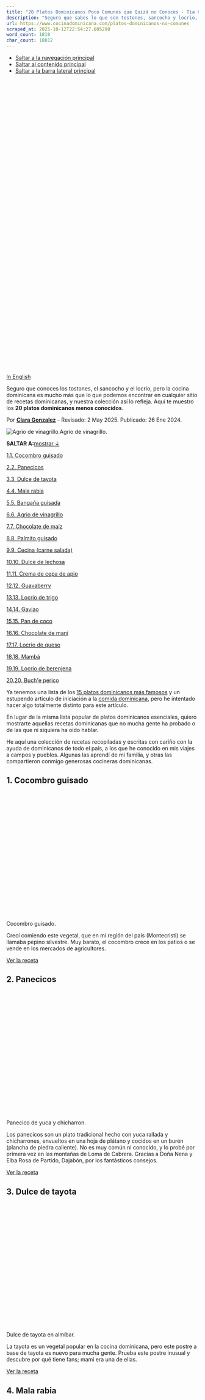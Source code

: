 ```yaml
---
title: "20 Platos Dominicanos Poco Comunes que Quizá no Conoces - Tia Clara"
description: "Seguro que sabes lo que son tostones, sancocho y locrio, pero déjame mostrarte algunos platos dominicanos que quizá nunca hayas probado."
url: https://www.cocinadominicana.com/platos-dominicanos-no-comunes
scraped_at: 2025-10-12T22:54:27.605298
word_count: 1818
char_count: 18812
---
```


- [Saltar a la navegación principal](https://www.cocinadominicana.com/platos-dominicanos-no-comunes#genesis-nav-primary)
- [Saltar al contenido principal](https://www.cocinadominicana.com/platos-dominicanos-no-comunes#genesis-content)
- [Saltar a la barra lateral principal](https://www.cocinadominicana.com/platos-dominicanos-no-comunes#genesis-sidebar-primary)

![Platos dominicanos menos conocidos.](data:image/svg+xml,%3Csvg%20xmlns='http://www.w3.org/2000/svg'%20viewBox='0%200%201000%201500'%3E%3C/svg%3E)

[In English](https://www.dominicancooking.com/uncommon-dominican-dishes)

Seguro que conoces los tostones, el sancocho y el locrio, pero la cocina dominicana es mucho más que lo que podemos encontrar en cualquier sitio de recetas dominicanas, y nuestra colección así lo refleja. Aquí te muestro los **20 platos dominicanos menos conocidos**.

Por **[Clara Gonzalez](https://www.cocinadominicana.com/clara-gonzalez)** \- Revisado: 2 May 2025. Publicado: 26 Ene 2024.

![Agrio de vinagrillo.](https://www.cocinadominicana.com/wp-content/uploads/2021/05/encurtido-vinagrillo-vinagre-agrio-ClaraGon0697.jpg)Agrio de vinagrillo.

**SALTAR A:**[mostrar ↓](https://www.cocinadominicana.com/platos-dominicanos-no-comunes#)

[1.1\. Cocombro guisado](https://www.cocinadominicana.com/platos-dominicanos-no-comunes#1-cocombro-guisado)

[2.2\. Panecicos](https://www.cocinadominicana.com/platos-dominicanos-no-comunes#2-panecicos)

[3.3\. Dulce de tayota](https://www.cocinadominicana.com/platos-dominicanos-no-comunes#3-dulce-de-tayota)

[4.4\. Mala rabia](https://www.cocinadominicana.com/platos-dominicanos-no-comunes#4-mala-rabia)

[5.5\. Bangaña guisada](https://www.cocinadominicana.com/platos-dominicanos-no-comunes#5-bangana-guisada)

[6.6\. Agrio de vinagrillo](https://www.cocinadominicana.com/platos-dominicanos-no-comunes#6-agrio-de-vinagrillo)

[7.7\. Chocolate de maíz](https://www.cocinadominicana.com/platos-dominicanos-no-comunes#7-chocolate-de-maiz)

[8.8\. Palmito guisado](https://www.cocinadominicana.com/platos-dominicanos-no-comunes#8-palmito-guisado)

[9.9\. Cecina (carne salada)](https://www.cocinadominicana.com/platos-dominicanos-no-comunes#9-cecina-carne-salada)

[10.10\. Dulce de lechosa](https://www.cocinadominicana.com/platos-dominicanos-no-comunes#10-dulce-de-lechosa)

[11.11\. Crema de cepa de apio](https://www.cocinadominicana.com/platos-dominicanos-no-comunes#11-crema-de-cepa-de-apio)

[12.12\. Guavaberry](https://www.cocinadominicana.com/platos-dominicanos-no-comunes#12-guavaberry)

[13.13\. Locrio de trigo](https://www.cocinadominicana.com/platos-dominicanos-no-comunes#13-locrio-de-trigo)

[14.14\. Gaviao](https://www.cocinadominicana.com/platos-dominicanos-no-comunes#14-gaviao)

[15.15\. Pan de coco](https://www.cocinadominicana.com/platos-dominicanos-no-comunes#15-pan-de-coco)

[16.16\. Chocolate de maní](https://www.cocinadominicana.com/platos-dominicanos-no-comunes#16-chocolate-de-mani)

[17.17\. Locrio de queso](https://www.cocinadominicana.com/platos-dominicanos-no-comunes#17-locrio-de-queso)

[18.18\. Mambá](https://www.cocinadominicana.com/platos-dominicanos-no-comunes#18-mamba)

[19.19\. Locrio de berenjena](https://www.cocinadominicana.com/platos-dominicanos-no-comunes#19-locrio-de-berenjena)

[20.20\. Buch'e perico](https://www.cocinadominicana.com/platos-dominicanos-no-comunes#20-buche-perico)

Ya tenemos una lista de los [15 platos dominicanos más famosos](https://www.cocinadominicana.com/platos-dominicanos-mas-famosos) y un estupendo artículo de iniciación a la [comida dominicana](https://www.cocinadominicana.com/platos-comida-dominicana), pero he intentado hacer algo totalmente distinto para este artículo.

En lugar de la misma lista popular de platos dominicanos esenciales, quiero mostrarte aquellas recetas dominicanas que no mucha gente ha probado o de las que ni siquiera ha oído hablar.

He aquí una colección de recetas recopiladas y escritas con cariño con la ayuda de dominicanos de todo el país, a los que he conocido en mis viajes a campos y pueblos. Algunas las aprendí de mi familia, y otras las compartieron conmigo generosas cocineras dominicanas.

## 1\. Cocombro guisado

![Cocombro guisado.](data:image/svg+xml,%3Csvg%20xmlns='http://www.w3.org/2000/svg'%20viewBox='0%200%201800%201201'%3E%3C/svg%3E)Cocombro guisado.

Crecí comiendo este vegetal, que en mi región del país (Montecristi) se llamaba pepino silvestre. Muy barato, el cocombro crece en los patios o se vende en los mercados de agricultores.

[Ver la receta](https://www.cocinadominicana.com/cocombro-pepino-del-monte-guisado)

## 2\. Panecicos

![Panecico de yuca y chicharron.](data:image/svg+xml,%3Csvg%20xmlns='http://www.w3.org/2000/svg'%20viewBox='0%200%201800%201201'%3E%3C/svg%3E)Panecico de yuca y chicharron.

Los panecicos son un plato tradicional hecho con yuca rallada y chicharrones, envueltos en una hoja de plátano y cocidos en un burén (plancha de piedra caliente). No es muy común ni conocido, y lo probé por primera vez en las montañas de Loma de Cabrera. Gracias a Doña Nena y Elba Rosa de Partido, Dajabón, por los fantásticos consejos.

[Ver la receta](https://www.cocinadominicana.com/panecicos-de-yuca)

## 3\. Dulce de tayota

![Dulce de tayota en almíbar.](data:image/svg+xml,%3Csvg%20xmlns='http://www.w3.org/2000/svg'%20viewBox='0%200%201800%201201'%3E%3C/svg%3E)Dulce de tayota en almíbar.

La tayota es un vegetal popular en la cocina dominicana, pero este postre a base de tayota es nuevo para mucha gente. Prueba este postre inusual y descubre por qué tiene fans; mami era una de ellas.

[Ver la receta](https://www.cocinadominicana.com/dulce-tayota-chayote)

## 4\. Mala rabia

![Dulce mala rabia.](data:image/svg+xml,%3Csvg%20xmlns='http://www.w3.org/2000/svg'%20viewBox='0%200%201800%201200'%3E%3C/svg%3E)Dulce mala rabia.

Vivía en Santo Domingo desde hacía muchos años y ya escribía para este sitio cuando oí hablar por primera vez de este plato. Por suerte, Doña Elsa, la abuela de mi amiga Ingrid, estaba disponible para guiarme en este postre inusual.

[Ver la receta](https://www.cocinadominicana.com/mala-rabia)

## 5\. Bangaña guisada

![Calabacita, güira o bangaña guisada.](data:image/svg+xml,%3Csvg%20xmlns='http://www.w3.org/2000/svg'%20viewBox='0%200%201800%201201'%3E%3C/svg%3E)Calabacita, güira o bangaña guisada.

Ésta es otra de esos vegetales poco comunes -la llamábamos calabacita- con las que crecí en Montecristi, aunque de niña no supe apreciarla. A mami le encantaba añadirla a la carne de cerdo, así que aquí tienes una de sus recetas.

[Ver la receta](https://www.cocinadominicana.com/calabacita-bangana-guisada)

## 6\. Agrio de vinagrillo

![Agrio de vinagrillo.](data:image/svg+xml,%3Csvg%20xmlns='http://www.w3.org/2000/svg'%20viewBox='0%200%201800%201201'%3E%3C/svg%3E)Agrio de vinagrillo.

Había una mata de vinagrillo cerca de mi colegio, y no era raro que los niños pasáramos a marotear; nos encantaba esta fruta superagria espolvoreada con sal. Pero los mayores preparaban este agrio de vinagrillo, un condimento picante avinagrado.

[Ver la receta](https://www.cocinadominicana.com/agrio-de-vinagrillo)

## 7\. Chocolate de maíz

![Chocolate de maíz.](data:image/svg+xml,%3Csvg%20xmlns='http://www.w3.org/2000/svg'%20viewBox='0%200%201800%201201'%3E%3C/svg%3E)Chocolate de maíz.

Ésta era una bebida que aparecía regularmente en nuestra mesa de fin de semana y una de las bebidas calientes favoritas de mis padres, pero si nunca has probado el "chocolate de [gofio](https://www.cocinadominicana.com/gofio-maiz)" o "chocolate de maíz", deberías hacerlo, puede que también te encante.

[Ver la receta](https://www.cocinadominicana.com/chocolate-de-maiz)

## 8\. Palmito guisado

![Palmito guisado.](data:image/svg+xml,%3Csvg%20xmlns='http://www.w3.org/2000/svg'%20viewBox='0%200%201800%201201'%3E%3C/svg%3E)Cocombro guisado.

Tuve que esperar hasta que me mudé a Santo Domingo en mi adolescencia para probar este plato por primera vez. Afortunadamente, para entonces ya existía una alternativa al palmito -cuya recolección o venta es ilegal- y estaba disponible en los supermercados. Gracias a mi tía Iluminada por darme a conocer este plato.

[Ver la receta](https://www.cocinadominicana.com/como-hacer-palmito-guisado)

## 9\. Cecina (carne salada)

![Carne salada, tocino o cecina guisada.](data:image/svg+xml,%3Csvg%20xmlns='http://www.w3.org/2000/svg'%20viewBox='0%200%201800%201201'%3E%3C/svg%3E)Carne salada, tocino o cecina guisada.

Este era un alimento básico de mi infancia, y aunque sólo consumíamos la versión con carne de chivo, la carne salada también puede hacerse con carne de cerdo o de res. Creada como forma de alargar la vida útil de la carne antes de los años de la refrigeración, tiene su encanto, y me encantan los cambios de textura y los sabores fuertes que crea el proceso. Así hacían la cecina mi abuela y mi mamá.

[Ver la receta](https://www.cocinadominicana.com/carne-salada-tocino)

## 10\. Dulce de lechosa

![Dulce de lechosa.](data:image/svg+xml,%3Csvg%20xmlns='http://www.w3.org/2000/svg'%20viewBox='0%200%201800%201201'%3E%3C/svg%3E)Dulce de lechosa.

Los dulces en almíbar, o postres de fruta confitada, son muy populares en nuestro país, y hay casi tantos como frutas. No tan infrecuente como el Dulce de tayota, pero tampoco tan popular como el [Dulce de cereza](https://www.cocinadominicana.com/dulce-de-cereza-en-almibar), el Dulce de lechoza verde es mi segunda receta de lechosa favorita, seguida de la [Batida de lechosa](https://www.cocinadominicana.com/batida-de-lechosa).

[Ver la receta](https://www.cocinadominicana.com/dulce-de-lechosa-papaya-verde)

## 11\. Crema de cepa de apio

![Crema de cepa de apio.](data:image/svg+xml,%3Csvg%20xmlns='http://www.w3.org/2000/svg'%20viewBox='0%200%201800%201201'%3E%3C/svg%3E)Crema de cepa de apio.

Recién llegada a la cocina dominicana, la cepa de apio crece bien en las montañas de Constanza, y se ha convertido en un popular vívere dominicano. Ahora se encuentra fácilmente en los supermercados locales, y esta Crema de cepa de apio es el primer plato que encontramos hace más de una década en la parte más fría del país.

[Ver la receta](https://www.cocinadominicana.com/crema-cepa-de-apio)

## 12\. Guavaberry

![Guavaberry.](data:image/svg+xml,%3Csvg%20xmlns='http://www.w3.org/2000/svg'%20viewBox='0%200%201800%201200'%3E%3C/svg%3E)Guavaberry.

Hecha famosa por Juan Luís Guerra en su homenaje a la [cultura cocola](https://www.cocinadominicana.com/cultura-comida-cocola), el Guavaberry es una bebida tradicional que se sirve por Navidad en San Pedro de Macorís. Hizo falta un viaje a San Pedro, y una receta amablemente compartida por la Sra. Dunker-Lambert, experta en cultura y comida Cocola. Gracias a ella y a su sobrino Juan, aprendí a hacer guavaberry, y me ayudaron a hacerme con un poco de Arrayán, el nombre dominicano de la fruta guavaberry.

[Ver la receta](https://www.cocinadominicana.com/guavaberry-licor-receta)

## 13\. Locrio de trigo

![Plato de Locrio de trigo con longaniza](data:image/svg+xml,%3Csvg%20xmlns='http://www.w3.org/2000/svg'%20viewBox='0%200%201800%201201'%3E%3C/svg%3E)Locrio de trigo.

Los orígenes de este plato único no son necesariamente evidentes. Según algunas fuentes, incluida mami, el trigo y el sorgo se introdujeron como sustitutos del arroz en los años 60 y 70, cuando aumentaron las donaciones de alimentos de [USAID](https://www.usaid.gov/dominican-republic/6-decades-of-partnership) a la República Dominicana. Lo comí de niña pequeña cuando acompañaba a mi mamá a una escuela rural donde empezó su carrera de maestra, y había un programa de almuerzos para los niños desfavorecidos que asistían a estas escuelas. El sorgo desapareció de nuestras dietas, pero el Locrio de trigo se quedó. Esta es la receta de mami.

[Ver la receta](https://www.cocinadominicana.com/locrio-de-trigo)

## 14\. Gaviao

![Gaviao navideño (chocolate navideño dominicano).](data:image/svg+xml,%3Csvg%20xmlns='http://www.w3.org/2000/svg'%20viewBox='0%200%201800%201201'%3E%3C/svg%3E)Gaviao.

Ésta es la última incorporación a esta lista de recetas. Incluso alguien como yo, que ha visitado Dajabón innumerables veces, desconocía por completo su existencia. Se trata de una tradición muy regional de Dajabón y Santiago Rodríguez que el resto del país desconoce. Gracias a Denisse y Luisa por sus recetas y consejos.

[Ver la receta](https://www.cocinadominicana.com/gaviao-navideno-dominicano)

## 15\. Pan de coco

![Pan de coco.](data:image/svg+xml,%3Csvg%20xmlns='http://www.w3.org/2000/svg'%20viewBox='0%200%201800%201201'%3E%3C/svg%3E)Pan de coco.

El pan de coco -o yaniqueque de Samaná- es un tipo de pan plano que se elabora en Samaná. Conocí este plato en un viaje a Playa Rincón Samaná a principios de la década de 2000. Tuve la suerte de poder llevar a su casa a una vendedora ambulante que tuvo la amabilidad de compartir su receta y mostrarme el proceso en su cocina. Estés donde estés, doña Franca, gracias por compartir su receta.

[Ver la receta](https://www.cocinadominicana.com/pan-coco-samana)

## 16\. Chocolate de maní

!["Chocolate" de Maní servido con pan de agua.](data:image/svg+xml,%3Csvg%20xmlns='http://www.w3.org/2000/svg'%20viewBox='0%200%201800%201201'%3E%3C/svg%3E)Chocolate de maní.

Otro clásico de La Línea, y pilar de los desayunos de fin de semana de mi familia, el chocolate de maní se elabora con pasta de maní, y es una bebida caliente con leche cremosa y deliciosa. Si a ti también te gustan el maní, te encantará esta receta.

[Ver la receta](https://www.cocinadominicana.com/chocolate-de-mani)

## 17\. Locrio de queso

![Locrio de queso.](data:image/svg+xml,%3Csvg%20xmlns='http://www.w3.org/2000/svg'%20viewBox='0%200%201800%201201'%3E%3C/svg%3E)Locrio de queso.

Este era un plato que mami servía en raras ocasiones, y no fue hasta que empecé a escribir sobre cocina dominicana que me enteré por otros lectores que no era algo único de mi familia. Con algunos cambios que en mi opinión lo mejoran, esta está basada en la receta de mami.

[Ver la receta](https://www.cocinadominicana.com/locrio-de-queso)

## 18\. Mambá

![Mambá (Mantequilla de Maní a la Dominicana)](data:image/svg+xml,%3Csvg%20xmlns='http://www.w3.org/2000/svg'%20viewBox='0%200%201813%201201'%3E%3C/svg%3E)Mambá.

En casa nunca teníamos mantequilla de maní al estilo americano. En cambio, Mambá había casi siempre en nuestra nevera. El mambá es un plato que compartimos con Haití, y posiblemente por eso es tan popular en La Línea. Es una industria artesanal en nuestro país y solía ser muy popular como merienda escolar hace varias décadas, con vendedores alrededor de las escuelas públicas vendiendo trozos de Casabe untados con esta sabrosa mantequilla de maní salada. Aunque nunca lo hicimos en casa, ésta es una recreación de mi mambá favorito.

[Ver la receta](https://www.cocinadominicana.com/mamba-mantequilla-mani)

## 19\. Locrio de berenjena

![Locrio de berenjena (arroz con berenjena).](data:image/svg+xml,%3Csvg%20xmlns='http://www.w3.org/2000/svg'%20viewBox='0%200%201800%201201'%3E%3C/svg%3E)Locrio de berenjena

Este es nuevo para mí, y me enteré de este plato por Joe, miembro de nuestro equipo. Coincidí con él que la receta original podría ser más apetitosa, así que hice algunos cambios, y la verdad es que resultó un fantástico [plato vegetariano](https://www.cocinadominicana.com/recetas/vegetarianas).

[Ver la receta](https://www.cocinadominicana.com/locrio-de-berenjena)

## 20\. Buch'e perico

[![Buche perico (caldo de maíz).](data:image/svg+xml,%3Csvg%20xmlns='http://www.w3.org/2000/svg'%20viewBox='0%200%201798%201200'%3E%3C/svg%3E)](https://www.cocinadominicana.com/buche-perico-guiso-maiz) Buche perico.

Un nombre raro para un cocido muy apetitoso. El maíz es su ingrediente base -de ahí el nombre- y es originario de Moca y alrededores. Servido tradicionalmente como sustituto de las [Habichuelas guisadas](https://www.cocinadominicana.com/habichuelas-guisadas-receta), yo lo prefiero como sopa.

[Ver la receta](https://www.cocinadominicana.com/buche-perico-guiso-maiz)

¿Has probado alguno de estos platos? ¿Sientes curiosidad por alguno de ellos? Házmelo saber en los comentarios, ¡me encantaría saber que piensas!

![Tía Clara](data:image/svg+xml,%3Csvg%20xmlns='http://www.w3.org/2000/svg'%20viewBox='0%200%20125%2028'%3E%3C/svg%3E)

## Más Herencia y Cultura Dominicana

- [![Longaniza rendida con tayota.](data:image/svg+xml,%3Csvg%20xmlns='http://www.w3.org/2000/svg'%20viewBox='0%200%20360%20360'%3E%3C/svg%3E)\\
El Arte de Rendir: Platos de Carne con Vegetales Dominicanos](https://www.cocinadominicana.com/rendir-carne-vegetales)
- [![Repollo guisado.](data:image/svg+xml,%3Csvg%20xmlns='http://www.w3.org/2000/svg'%20viewBox='0%200%20360%20360'%3E%3C/svg%3E)\\
Ser Vegetariano en la República Dominicana](https://www.cocinadominicana.com/vegetariano-republica-dominicana)
- [![Guandules.](data:image/svg+xml,%3Csvg%20xmlns='http://www.w3.org/2000/svg'%20viewBox='0%200%20360%20360'%3E%3C/svg%3E)\\
Como Traducimos Platos e Ingredientes Dominicanos al Inglés](https://www.cocinadominicana.com/ingredientes-dominicanos-ingles)
- [![Ingredientes para preparación de receta.](data:image/svg+xml,%3Csvg%20xmlns='http://www.w3.org/2000/svg'%20viewBox='0%200%20360%20360'%3E%3C/svg%3E)\\
El Arte de Escribir Recetas Dominicanas: Estandarizando la Tradición](https://www.cocinadominicana.com/escribir-recetas-dominicanas)

- [Share on Facebook](https://www.facebook.com/sharer/sharer.php?u=https%3A%2F%2Fwww.cocinadominicana.com%2Fplatos-dominicanos-no-comunes&t=20%20Platos%20Dominicanos%20Poco%20Comunes%20que%20Quiz%C3%A1%20no%20Conoces%20-%20Tia%20Clara "Share on Facebook")
- [Share on WhatsApp](https://wa.me/?text=https%3A%2F%2Fwww.cocinadominicana.com%2Fplatos-dominicanos-no-comunes+20%20Platos%20Dominicanos%20Poco%20Comunes%20que%20Quiz%C3%A1%20no%20Conoces%20-%20Tia%20Clara "Share on WhatsApp")
- [Send over email](mailto:?subject=20%20Platos%20Dominicanos%20Poco%20Comunes%20que%20Quiz%C3%A1%20no%20Conoces%20-%20Tia%20Clara&body=https%3A%2F%2Fwww.cocinadominicana.com%2Fplatos-dominicanos-no-comunes "Send over email")
- [Share on Reddit](https://www.reddit.com/submit?url=https%3A%2F%2Fwww.cocinadominicana.com%2Fplatos-dominicanos-no-comunes&title=20%20Platos%20Dominicanos%20Poco%20Comunes%20que%20Quiz%C3%A1%20no%20Conoces%20-%20Tia%20Clara "Share on Reddit")

Label

Rating RecetaRating Receta

Nombre\*

Email\*

Δ

Label

Rating RecetaRating Receta

Nombre\*

Email\*

Δ

Este sitio usa Akismet para reducir el spam. [Aprende cómo se procesan los datos de tus comentarios.](https://akismet.com/privacy/)

6 Commentarios

Populares

RecientesViejos

Inline Feedbacks

View all comments

Load More Comments

wpDiscuz

Insert

You are going to send email to

Send

Move Comment

Move
